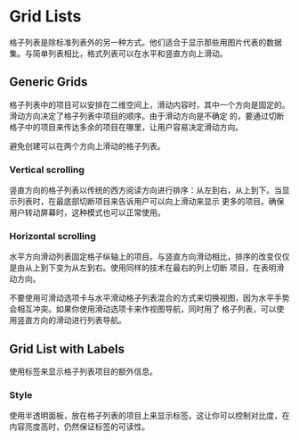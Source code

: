 # Grid Lists
格子列表是除标准列表外的另一种方式。他们适合于显示那些用图片代表的数据集。与简单列表相比，格式列表可以在水平和竖直方向上滑动。

## Generic Grids
格子列表中的项目可以安排在二维空间上，滑动内容时，其中一个方向是固定的。滑动方向决定了格子列表中项目的顺序。由于滑动方向是不确定
的，要通过切断格子中的项目来传达多余的项目在哪里，让用户容易决定滑动方向。

避免创建可以在两个方向上滑动的格子列表。

### Vertical scrolling
竖直方向的格子列表以传统的西方阅读方向进行排序：从左到右，从上到下。当显示列表时，在最底部切断项目来告诉用户可以向上滑动来显示
更多的项目。确保用户转动屏幕时，这种模式也可以正常使用。

### Horizontal scrolling
水平方向滑动列表固定格子纵轴上的项目。与竖直方向滑动相比，排序的改变仅仅是由从上到下变为从左到右。使用同样的技术在最右的列上切断
项目，在表明滑动方向。

不要使用可滑动选项卡与水平滑动格子列表混合的方式来切换视图，因为水平手势会相互冲突。如果你使用滑动选项卡来作视图导航，同时用了
格子列表，可以使用竖直方向的滑动进行列表导航。

## Grid List with Labels
使用标签来显示格子列表项目的额外信息。

### Style
使用半透明面板，放在格子列表的项目上来显示标签。这让你可以控制对比度，在内容亮度高时，仍然保证标签的可读性。
